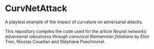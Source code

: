 # CurvNetAttack
A playtest example of the impact of curvature on adversarial attacks.

This repository compiles the code used for the article *Neural networks adversarial robustness through canonical Riemannian foliations* by Eliot Tron, Nicolas Couellan and Stéphane Puechmorel.
